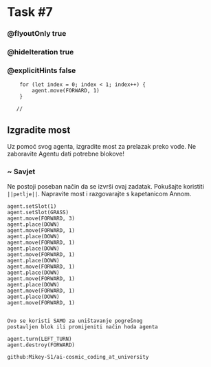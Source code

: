 # Task #7
### @flyoutOnly true
### @hideIteration true
### @explicitHints false

``` ghost
    for (let index = 0; index < 1; index++) {
        agent.move(FORWARD, 1)
    }
```
```template
   //     
```

## Izgradite most

Uz pomoć svog agenta, izgradite most za prelazak preko vode. Ne zaboravite Agentu dati potrebne blokove!

### ~ Savjet 

Ne postoji poseban način da se izvrši ovaj zadatak. Pokušajte koristiti ``||petlje||``.
Napravite most i razgovarajte s kapetanicom Annom.


``` blocks
agent.setSlot(1)
agent.setSlot(GRASS)
agent.move(FORWARD, 3)
agent.place(DOWN)
agent.move(FORWARD, 1)
agent.place(DOWN)
agent.move(FORWARD, 1)
agent.place(DOWN)
agent.move(FORWARD, 1)
agent.place(DOWN)
agent.move(FORWARD, 1)
agent.place(DOWN)
agent.move(FORWARD, 1)
agent.place(DOWN)
agent.move(FORWARD, 1)
agent.place(DOWN)
agent.move(FORWARD, 1)
```
```
```
```typescript-valid
Ovo se koristi SAMO za uništavanje pogrešnog
postavljen blok ili promijeniti način hoda agenta
```
``` blocks
agent.turn(LEFT_TURN)
agent.destroy(FORWARD)
```
```package
github:Mikey-S1/ai-cosmic_coding_at_university
```

